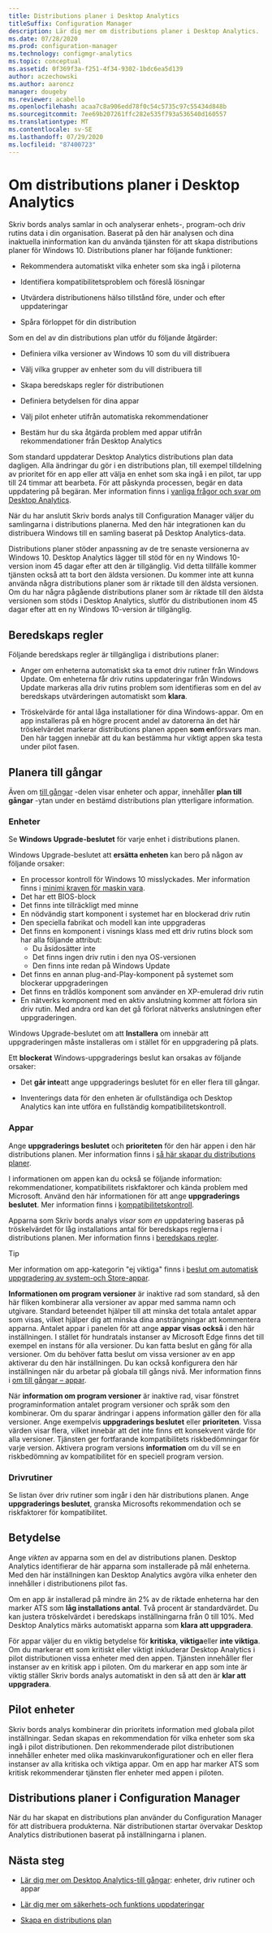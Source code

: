 ```yaml
---
title: Distributions planer i Desktop Analytics
titleSuffix: Configuration Manager
description: Lär dig mer om distributions planer i Desktop Analytics.
ms.date: 07/28/2020
ms.prod: configuration-manager
ms.technology: configmgr-analytics
ms.topic: conceptual
ms.assetid: 0f369f3a-f251-4f34-9302-1bdc6ea5d139
author: aczechowski
ms.author: aaroncz
manager: dougeby
ms.reviewer: acabello
ms.openlocfilehash: acaa7c8a906edd78f0c54c5735c97c55434d848b
ms.sourcegitcommit: 7ee69b207261ffc282e535f793a536540d160557
ms.translationtype: MT
ms.contentlocale: sv-SE
ms.lasthandoff: 07/29/2020
ms.locfileid: "87400723"
---
```

# <a name="about-deployment-plans-in-desktop-analytics"></a>Om distributions planer i Desktop Analytics

Skriv bords analys samlar in och analyserar enhets-, program-och driv rutins data i din organisation. Baserat på den här analysen och dina inaktuella ininformation kan du använda tjänsten för att skapa distributions planer för Windows 10. Distributions planer har följande funktioner:  

- Rekommendera automatiskt vilka enheter som ska ingå i piloterna  

- Identifiera kompatibilitetsproblem och föreslå lösningar  

- Utvärdera distributionens hälso tillstånd före, under och efter uppdateringar  

- Spåra förloppet för din distribution  

Som en del av din distributions plan utför du följande åtgärder:  

- Definiera vilka versioner av Windows 10 som du vill distribuera  

- Välj vilka grupper av enheter som du vill distribuera till  

- Skapa beredskaps regler för distributionen  

- Definiera betydelsen för dina appar  

- Välj pilot enheter utifrån automatiska rekommendationer  

- Bestäm hur du ska åtgärda problem med appar utifrån rekommendationer från Desktop Analytics  

Som standard uppdaterar Desktop Analytics distributions plan data dagligen. Alla ändringar du gör i en distributions plan, till exempel tilldelning av prioritet för en app eller att välja en enhet som ska ingå i en pilot, tar upp till 24 timmar att bearbeta. För att påskynda processen, begär en data uppdatering på begäran. Mer information finns i [vanliga frågor och svar om Desktop Analytics](faq.md#can-i-reduce-the-amount-of-time-it-takes-for-data-to-refresh-in-my-desktop-analytics-portal).  

När du har anslutit Skriv bords analys till Configuration Manager väljer du samlingarna i distributions planerna. Med den här integrationen kan du distribuera Windows till en samling baserat på Desktop Analytics-data.

Distributions planer stöder anpassning av de tre senaste versionerna av Windows 10. Desktop Analytics lägger till stöd för en ny Windows 10-version inom 45 dagar efter att den är tillgänglig. Vid detta tillfälle kommer tjänsten också att ta bort den äldsta versionen. Du kommer inte att kunna använda några distributions planer som är riktade till den äldsta versionen. Om du har några pågående distributions planer som är riktade till den äldsta versionen som stöds i Desktop Analytics, slutför du distributionen inom 45 dagar efter att en ny Windows 10-version är tillgänglig.

## <a name="readiness-rules"></a>Beredskaps regler

Följande beredskaps regler är tillgängliga i distributions planer:

- Anger om enheterna automatiskt ska ta emot driv rutiner från Windows Update. Om enheterna får driv rutins uppdateringar från Windows Update markeras alla driv rutins problem som identifieras som en del av beredskaps utvärderingen automatiskt som **klara**.  

- Tröskelvärde för antal låga installationer för dina Windows-appar. Om en app installeras på en högre procent andel av datorerna än det här tröskelvärdet markerar distributions planen appen **som en**försvars man. Den här taggen innebär att du kan bestämma hur viktigt appen ska testa under pilot fasen.  

## <a name="plan-assets"></a>Planera till gångar

<!-- 4670224 -->

Även om [till gångar](about-assets.md) -delen visar enheter och appar, innehåller **plan till gångar** -ytan under en bestämd distributions plan ytterligare information.

### <a name="devices"></a>Enheter

Se **Windows Upgrade-beslutet** för varje enhet i distributions planen.

Windows Upgrade-beslutet att **ersätta enheten** kan bero på någon av följande orsaker:

- En processor kontroll för Windows 10 misslyckades. Mer information finns i [minimi kraven för maskin vara](https://docs.microsoft.com/windows-hardware/design/minimum/minimum-hardware-requirements-overview#31-processor).
- Det har ett BIOS-block
- Det finns inte tillräckligt med minne
- En nödvändig start komponent i systemet har en blockerad driv rutin
- Den speciella fabrikat och modell kan inte uppgraderas
- Det finns en komponent i visnings klass med ett driv rutins block som har alla följande attribut:
  - Du åsidosätter inte
  - Det finns ingen driv rutin i den nya OS-versionen
  - Den finns inte redan på Windows Update
- Det finns en annan plug-and-Play-komponent på systemet som blockerar uppgraderingen
- Det finns en trådlös komponent som använder en XP-emulerad driv rutin
- En nätverks komponent med en aktiv anslutning kommer att förlora sin driv rutin. Med andra ord kan det gå förlorat nätverks anslutningen efter uppgraderingen.

Windows Upgrade-beslutet om att **Installera** om innebär att uppgraderingen måste installeras om i stället för en uppgradering på plats.

Ett **blockerat** Windows-uppgraderings beslut kan orsakas av följande orsaker:

- Det **går inte**att ange uppgraderings beslutet för en eller flera till gångar.

- Inventerings data för den enheten är ofullständiga och Desktop Analytics kan inte utföra en fullständig kompatibilitetskontroll.

### <a name="apps"></a>Appar

Ange **uppgraderings beslutet** och **prioriteten** för den här appen i den här distributions planen. Mer information finns i [så här skapar du distributions planer](create-deployment-plans.md).

I informationen om appen kan du också se följande information: rekommendationer, kompatibilitets riskfaktorer och kända problem med Microsoft. Använd den här informationen för att ange **uppgraderings beslutet**. Mer information finns i [kompatibilitetskontroll](compat-assessment.md).

Apparna som Skriv bords analys *visar som en* uppdatering baseras på tröskelvärdet för låg installations antal för beredskaps reglerna i distributions planen. Mer information finns i [beredskaps regler](create-deployment-plans.md#readiness-rules).

   > [!Tip]
   > Mer information om app-kategorin "ej viktiga" finns i [beslut om automatisk uppgradering av system-och Store-appar](about-assets.md#bkmk_plan-autoapp). <!-- 3587232 -->

**Informationen om program versioner** är inaktive rad som standard, så den här fliken kombinerar alla versioner av appar med samma namn och utgivare.<!-- 5542186 --> Standard beteendet hjälper till att minska det totala antalet appar som visas, vilket hjälper dig att minska dina ansträngningar att kommentera apparna. Antalet appar i panelen för att ange **appar visas också** i den här inställningen. I stället för hundratals instanser av Microsoft Edge finns det till exempel en instans för alla versioner. Du kan fatta beslut en gång för alla versioner. Om du behöver fatta beslut om vissa versioner av en app aktiverar du den här inställningen. Du kan också konfigurera den här inställningen när du arbetar på globala till gångs nivå. Mer information finns i [om till gångar – appar](about-assets.md#apps).

När **information om program versioner** är inaktive rad, visar fönstret programinformation antalet program versioner och språk som den kombinerar. Om du sparar ändringar i appens information gäller den för alla versioner. Ange exempelvis **uppgraderings beslutet** eller **prioriteten**. Vissa värden visar flera, vilket innebär att det inte finns ett konsekvent värde för alla versioner. Tjänsten ger fortfarande kompatibilitets riskbedömningar för varje version. Aktivera program versions **information** om du vill se en riskbedömning av kompatibilitet för en speciell program version.

### <a name="drivers"></a>Drivrutiner

Se listan över driv rutiner som ingår i den här distributions planen. Ange **uppgraderings beslutet**, granska Microsofts rekommendation och se riskfaktorer för kompatibilitet.

## <a name="importance"></a>Betydelse

Ange *vikten* av apparna som en del av distributions planen. Desktop Analytics identifierar de här apparna som installerade på mål enheterna. Med den här inställningen kan Desktop Analytics avgöra vilka enheter den innehåller i distributionens pilot fas.

Om en app är installerad på mindre än 2% av de riktade enheterna har den marker ATS som **låg installations antal**. Två procent är standardvärdet. Du kan justera tröskelvärdet i beredskaps inställningarna från 0 till 10%. Med Desktop Analytics märks automatiskt apparna som **klara att uppgradera**.  

För appar väljer du en viktig betydelse för **kritiska**, **viktiga**eller **inte viktiga**. Om du markerar ett som kritiskt eller viktigt inkluderar Desktop Analytics i pilot distributionen vissa enheter med den appen. Tjänsten innehåller fler instanser av en kritisk app i piloten. Om du markerar en app som inte är viktig ställer Skriv bords analys automatiskt in den så att den är **klar att uppgradera**.

## <a name="pilot-devices"></a>Pilot enheter

Skriv bords analys kombinerar din prioritets information med globala pilot inställningar. Sedan skapas en rekommendation för vilka enheter som ska ingå i pilot distributionen. Den rekommenderade pilot distributionen innehåller enheter med olika maskinvarukonfigurationer och en eller flera instanser av alla kritiska och viktiga appar. Om en app har marker ATS som kritisk rekommenderar tjänsten fler enheter med appen i piloten.

## <a name="deployment-plans-in-configuration-manager"></a>Distributions planer i Configuration Manager

När du har skapat en distributions plan använder du Configuration Manager för att distribuera produkterna. När distributionen startar övervakar Desktop Analytics distributionen baserat på inställningarna i planen.

## <a name="next-steps"></a>Nästa steg

- [Lär dig mer om Desktop Analytics-till gångar](about-assets.md): enheter, driv rutiner och appar  

- [Lär dig mer om säkerhets-och funktions uppdateringar](about-updates.md)  

- [Skapa en distributions plan](create-deployment-plans.md)  
